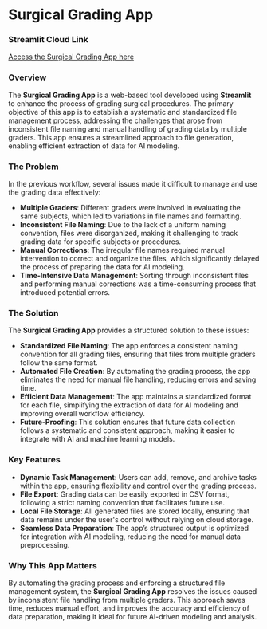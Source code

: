 # Surgical Grading App

### Streamlit Cloud Link
[Access the Surgical Grading App here](https://surgical-grading-app-bndhqmpjj7rvsvitdhguet.streamlit.app/)

### Overview
The **Surgical Grading App** is a web-based tool developed using **Streamlit** to enhance the process of grading surgical procedures. The primary objective of this app is to establish a systematic and standardized file management process, addressing the challenges that arose from inconsistent file naming and manual handling of grading data by multiple graders. This app ensures a streamlined approach to file generation, enabling efficient extraction of data for AI modeling.

### The Problem
In the previous workflow, several issues made it difficult to manage and use the grading data effectively:
- **Multiple Graders**: Different graders were involved in evaluating the same subjects, which led to variations in file names and formatting.
- **Inconsistent File Naming**: Due to the lack of a uniform naming convention, files were disorganized, making it challenging to track grading data for specific subjects or procedures.
- **Manual Corrections**: The irregular file names required manual intervention to correct and organize the files, which significantly delayed the process of preparing the data for AI modeling.
- **Time-Intensive Data Management**: Sorting through inconsistent files and performing manual corrections was a time-consuming process that introduced potential errors.

### The Solution
The **Surgical Grading App** provides a structured solution to these issues:
- **Standardized File Naming**: The app enforces a consistent naming convention for all grading files, ensuring that files from multiple graders follow the same format.
- **Automated File Creation**: By automating the grading process, the app eliminates the need for manual file handling, reducing errors and saving time.
- **Efficient Data Management**: The app maintains a standardized format for each file, simplifying the extraction of data for AI modeling and improving overall workflow efficiency.
- **Future-Proofing**: This solution ensures that future data collection follows a systematic and consistent approach, making it easier to integrate with AI and machine learning models.

### Key Features
- **Dynamic Task Management**: Users can add, remove, and archive tasks within the app, ensuring flexibility and control over the grading process.
- **File Export**: Grading data can be easily exported in CSV format, following a strict naming convention that facilitates future use.
- **Local File Storage**: All generated files are stored locally, ensuring that data remains under the user's control without relying on cloud storage.
- **Seamless Data Preparation**: The app’s structured output is optimized for integration with AI modeling, reducing the need for manual data preprocessing.

### Why This App Matters
By automating the grading process and enforcing a structured file management system, the **Surgical Grading App** resolves the issues caused by inconsistent file handling from multiple graders. This approach saves time, reduces manual effort, and improves the accuracy and efficiency of data preparation, making it ideal for future AI-driven modeling and analysis.
